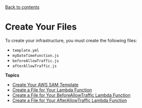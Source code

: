 [Back to contents](index.md)

# Create Your Files<a name="tutorial-lambda-create-files"></a>

 To create your infrastructure, you must create the following files: 
+ `template.yml`
+ `myDateTimeFunction.js`
+ `beforeAllowTraffic.js`
+ `afterAllowTraffic.js`

**Topics**
+ [Create Your AWS SAM Template](tutorial-lambda-sam-template.md)
+ [Create a File for Your Lambda Function](tutorial-lambda-sam-create-lambda-function.md)
+ [Create a File for Your BeforeAllowTraffic Lambda Function](tutorial-lambda-sam-create-lambda-before-traffic.md)
+ [Create a File for Your AfterAllowTraffic Lambda Function](tutorial-lambda-sam-create-lambda-after-traffic.md)